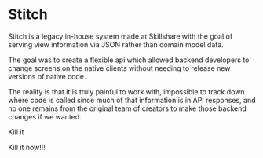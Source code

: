 # Stitch

Stitch is a legacy in-house system made at Skillshare with the goal of serving view information via JSON rather than domain model data.

The goal was to create a flexible api which allowed backend developers to change screens on the native clients without needing to release new versions of native code.

The reality is that it is truly painful to work with, impossible to track down where code is called since much of that information is in API responses, and no one remains from the original team of creators to make those backend changes if we wanted.

Kill it

Kill it now!!!
